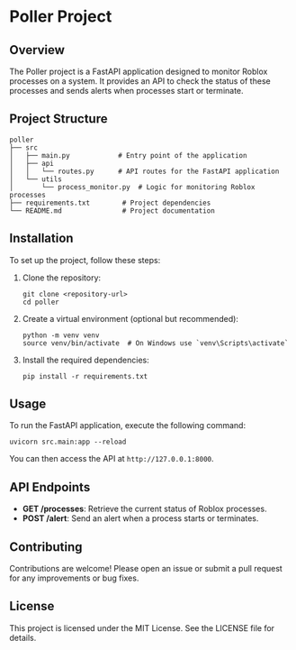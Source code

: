 # Poller Project

## Overview
The Poller project is a FastAPI application designed to monitor Roblox processes on a system. It provides an API to check the status of these processes and sends alerts when processes start or terminate.

## Project Structure
```
poller
├── src
│   ├── main.py            # Entry point of the application
│   ├── api
│   │   └── routes.py      # API routes for the FastAPI application
│   └── utils
│       └── process_monitor.py  # Logic for monitoring Roblox processes
├── requirements.txt        # Project dependencies
└── README.md               # Project documentation
```

## Installation
To set up the project, follow these steps:

1. Clone the repository:
   ```
   git clone <repository-url>
   cd poller
   ```

2. Create a virtual environment (optional but recommended):
   ```
   python -m venv venv
   source venv/bin/activate  # On Windows use `venv\Scripts\activate`
   ```

3. Install the required dependencies:
   ```
   pip install -r requirements.txt
   ```

## Usage
To run the FastAPI application, execute the following command:
```
uvicorn src.main:app --reload
```

You can then access the API at `http://127.0.0.1:8000`.

## API Endpoints
- **GET /processes**: Retrieve the current status of Roblox processes.
- **POST /alert**: Send an alert when a process starts or terminates.

## Contributing
Contributions are welcome! Please open an issue or submit a pull request for any improvements or bug fixes.

## License
This project is licensed under the MIT License. See the LICENSE file for details.